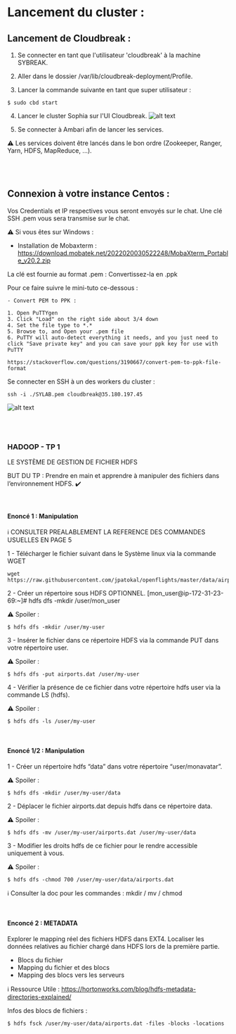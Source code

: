 # Lancement du cluster :
 
## Lancement de Cloudbreak :

1. Se connecter en tant que l'utilisateur 'cloudbreak' à la machine SYBREAK.

2. Aller dans le dossier /var/lib/cloudbreak-deployment/Profile.

3. Lancer la commande suivante en tant que super utilisateur :
```console
$ sudo cbd start
```

4. Lancer le cluster Sophia sur l'UI Cloudbreak.
![alt text](https://i.ibb.co/5ckWTzn/Screenshot-2020-05-10-Hortonworks-Cloudbreak.png "Start/Stop cluster")

5. Se connecter à Ambari afin de lancer les services.

:warning: Les services doivent être lancés dans le bon ordre (Zookeeper, Ranger, Yarn, HDFS, MapReduce, ...).

<br/><br/>
## Connexion à votre instance Centos :

Vos Credentials et IP respectives vous seront envoyés sur le chat.
Une clé SSH .pem vous sera transmise sur le chat.

:warning: Si vous êtes sur Windows :

- Installation de Mobaxterm :
https://download.mobatek.net/2022020030522248/MobaXterm_Portable_v20.2.zip

La clé est fournie au format .pem : Convertissez-la en .ppk 

Pour ce faire suivre le mini-tuto ce-dessous :

```console
- Convert PEM to PPK :

1. Open PuTTYgen
3. Click "Load" on the right side about 3/4 down
4. Set the file type to *.*
5. Browse to, and Open your .pem file
6. PuTTY will auto-detect everything it needs, and you just need to click "Save private key" and you can save your ppk key for use with PuTTY

https://stackoverflow.com/questions/3190667/convert-pem-to-ppk-file-format
```


Se connecter en SSH à un des workers du cluster :
```console
ssh -i ./SYLAB.pem cloudbreak@35.180.197.45
```
![alt text](https://i.ibb.co/tYL7W8y/Annotation-2020-05-08-135954.png)

<br/><br/>
### HADOOP - TP 1
LE SYSTÈME DE GESTION DE FICHIER HDFS

BUT DU TP :
Prendre en main et apprendre à manipuler des fichiers dans l’environnement HDFS. :heavy_check_mark: 

<br/>

#### Enoncé 1 : Manipulation

:information_source: CONSULTER PREALABLEMENT LA REFERENCE DES COMMANDES USUELLES EN PAGE 5

1 - Télécharger le fichier suivant dans le Système linux via la commande WGET 
```console
wget https://raw.githubusercontent.com/jpatokal/openflights/master/data/airports.dat
```

2 - Créer un répertoire sous HDFS OPTIONNEL.
[mon_user@ip-172-31-23-69:~]# hdfs dfs -mkdir /user/mon_user

:warning: Spoiler : 
```console
$ hdfs dfs -mkdir /user/my-user
```

3 - Insérer le fichier dans ce répertoire HDFS via la commande PUT dans votre répertoire user.

:warning: Spoiler : 
```console
$ hdfs dfs -put airports.dat /user/my-user
```

4 - Vérifier la présence de ce fichier dans votre répertoire hdfs user via la commande LS (hdfs).

:warning: Spoiler : 
```console
$ hdfs dfs -ls /user/my-user
```
<br/>

#### Enoncé 1/2 : Manipulation

1 - Créer un répertoire hdfs “data” dans votre répertoire “user/monavatar”.

:warning: Spoiler : 
```console
$ hdfs dfs -mkdir /user/my-user/data
```

2 - Déplacer le fichier airports.dat depuis hdfs dans ce répertoire data.

:warning: Spoiler : 
```console
$ hdfs dfs -mv /user/my-user/airports.dat /user/my-user/data
```

3 - Modifier les droits hdfs de ce fichier pour le rendre accessible uniquement à vous.

:warning: Spoiler :
```console
$ hdfs dfs -chmod 700 /user/my-user/data/airports.dat
```

:information_source: Consulter la doc pour les commandes :  mkdir / mv / chmod

<br/>

#### Enconcé 2 : METADATA

Explorer le mapping réel des fichiers HDFS dans EXT4.
Localiser les données relatives au fichier chargé dans HDFS lors de la première partie.

* Blocs du fichier
* Mapping du fichier et des blocs
* Mapping des blocs vers les serveurs

:information_source: Ressource Utile : 
https://hortonworks.com/blog/hdfs-metadata-directories-explained/


Infos des blocs de fichiers :
```console
$ hdfs fsck /user/my-user/data/airports.dat -files -blocks -locations
```
